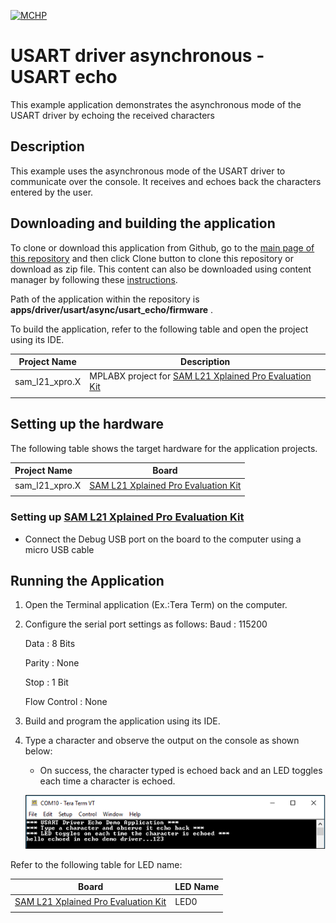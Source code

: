 [![MCHP](https://www.microchip.com/ResourcePackages/Microchip/assets/dist/images/logo.png)](https://www.microchip.com)

# USART driver asynchronous - USART echo

This example application demonstrates the asynchronous mode of the USART driver by echoing the received characters

## Description

This example uses the asynchronous mode of the USART driver to communicate over the console. It receives and echoes back the characters entered by the user.

## Downloading and building the application

To clone or download this application from Github, go to the [main page of this repository](https://github.com/Microchip-MPLAB-Harmony/core_apps_sam_l21) and then click Clone button to clone this repository or download as zip file.
This content can also be downloaded using content manager by following these [instructions](https://github.com/Microchip-MPLAB-Harmony/contentmanager/wiki).

Path of the application within the repository is **apps/driver/usart/async/usart_echo/firmware** .

To build the application, refer to the following table and open the project using its IDE.

| Project Name      | Description                                    |
| ----------------- | ---------------------------------------------- |
| sam_l21_xpro.X | MPLABX project for [SAM L21 Xplained Pro Evaluation Kit](https://www.microchip.com/developmenttools/ProductDetails/ATSAML21-XPRO-B) |
|||

## Setting up the hardware

The following table shows the target hardware for the application projects.

| Project Name| Board|
|:---------|:---------:|
| sam_l21_xpro.X | [SAM L21 Xplained Pro Evaluation Kit](https://www.microchip.com/developmenttools/ProductDetails/ATSAML21-XPRO-B) |
|||

### Setting up [SAM L21 Xplained Pro Evaluation Kit](https://www.microchip.com/developmenttools/ProductDetails/ATSAML21-XPRO-B)

- Connect the Debug USB port on the board to the computer using a micro USB cable

## Running the Application

1. Open the Terminal application (Ex.:Tera Term) on the computer.
2. Configure the serial port settings as follows:
    Baud : 115200

    Data : 8 Bits
    
    Parity : None
    
    Stop : 1 Bit
    
    Flow Control : None
3. Build and program the application using its IDE.
4. Type a character and observe the output on the console as shown below:
    - On success, the character typed is echoed back and an LED toggles each time a character is echoed.

    ![output](images/async_usart_echo_console.png)	

Refer to the following table for LED name:

| Board | LED Name |
| ----- | -------- |
|  [SAM L21 Xplained Pro Evaluation Kit](https://www.microchip.com/developmenttools/ProductDetails/ATSAML21-XPRO-B) | LED0 |
|||